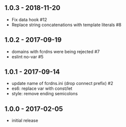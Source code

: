 
## 1.0.3 - 2018-11-20

- Fix data hook #12
- Replace string concatenations with template literals #8

## 1.0.2 - 2017-09-19

- domains with fcrdns were being rejected #7
- eslint no-var #5

## 1.0.1 - 2017-09-14

- update name of fcrdns.ini (drop connect prefix) #2
- es6: replace var with const/let
- style: remove ending semicolons

## 1.0.0 - 2017-02-05

- initial release
